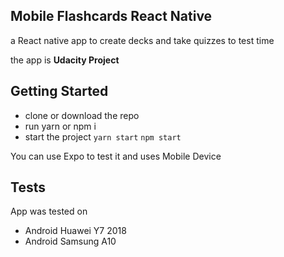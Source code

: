 ## Mobile Flashcards React Native

a React native app to create decks and take quizzes to test time

the app is **Udacity Project** 


## Getting Started

* clone or download the repo 
* run yarn or npm i
* start the project `yarn start` `npm start` 

You can use Expo to test it and uses Mobile Device

## Tests

App was tested on 
* Android Huawei Y7 2018 
* Android Samsung A10

